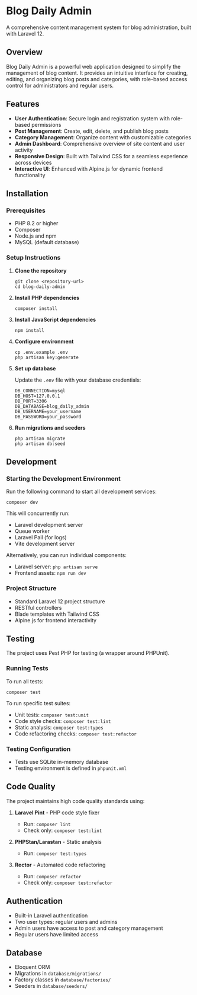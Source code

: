 # Blog Daily Admin

A comprehensive content management system for blog administration, built with Laravel 12.

## Overview

Blog Daily Admin is a powerful web application designed to simplify the management of blog content. It provides an intuitive interface for creating, editing, and organizing blog posts and categories, with role-based access control for administrators and regular users.

## Features

- **User Authentication**: Secure login and registration system with role-based permissions
- **Post Management**: Create, edit, delete, and publish blog posts
- **Category Management**: Organize content with customizable categories
- **Admin Dashboard**: Comprehensive overview of site content and user activity
- **Responsive Design**: Built with Tailwind CSS for a seamless experience across devices
- **Interactive UI**: Enhanced with Alpine.js for dynamic frontend functionality

## Installation

### Prerequisites
- PHP 8.2 or higher
- Composer
- Node.js and npm
- MySQL (default database)

### Setup Instructions

1. **Clone the repository**
   ```
   git clone <repository-url>
   cd blog-daily-admin
   ```

2. **Install PHP dependencies**
   ```
   composer install
   ```

3. **Install JavaScript dependencies**
   ```
   npm install
   ```

4. **Configure environment**
   ```
   cp .env.example .env
   php artisan key:generate
   ```

5. **Set up database**
   
   Update the `.env` file with your database credentials:
   ```
   DB_CONNECTION=mysql
   DB_HOST=127.0.0.1
   DB_PORT=3306
   DB_DATABASE=blog_daily_admin
   DB_USERNAME=your_username
   DB_PASSWORD=your_password
   ```

6. **Run migrations and seeders**
   ```
   php artisan migrate
   php artisan db:seed
   ```

## Development

### Starting the Development Environment

Run the following command to start all development services:
```
composer dev
```

This will concurrently run:
- Laravel development server
- Queue worker
- Laravel Pail (for logs)
- Vite development server

Alternatively, you can run individual components:
- Laravel server: `php artisan serve`
- Frontend assets: `npm run dev`

### Project Structure

- Standard Laravel 12 project structure
- RESTful controllers
- Blade templates with Tailwind CSS
- Alpine.js for frontend interactivity

## Testing

The project uses Pest PHP for testing (a wrapper around PHPUnit).

### Running Tests

To run all tests:
```
composer test
```

To run specific test suites:
- Unit tests: `composer test:unit`
- Code style checks: `composer test:lint`
- Static analysis: `composer test:types`
- Code refactoring checks: `composer test:refactor`

### Testing Configuration

- Tests use SQLite in-memory database
- Testing environment is defined in `phpunit.xml`

## Code Quality

The project maintains high code quality standards using:

1. **Laravel Pint** - PHP code style fixer
   - Run: `composer lint`
   - Check only: `composer test:lint`

2. **PHPStan/Larastan** - Static analysis
   - Run: `composer test:types`

3. **Rector** - Automated code refactoring
   - Run: `composer refactor`
   - Check only: `composer test:refactor`

## Authentication

- Built-in Laravel authentication
- Two user types: regular users and admins
- Admin users have access to post and category management
- Regular users have limited access

## Database

- Eloquent ORM
- Migrations in `database/migrations/`
- Factory classes in `database/factories/`
- Seeders in `database/seeders/`
